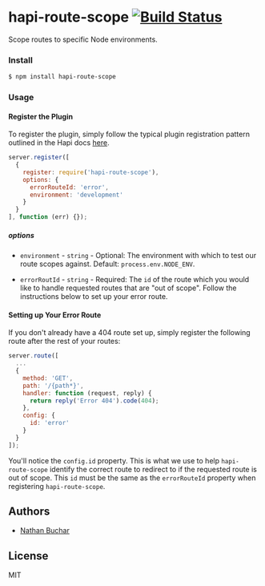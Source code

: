 # hapi-route-scope [![Build Status](https://travis-ci.org/nathanbuchar/hapi-route-scope.svg?branch=master)](https://travis-ci.org/nathanbuchar/hapi-route-scope)

Scope routes to specific Node environments.


### Install

```bash
$ npm install hapi-route-scope
```


### Usage

#### Register the Plugin

To register the plugin, simply follow the typical plugin registration pattern outlined in the Hapi docs [here](http://hapijs.com/tutorials/plugins#loading-a-plugin).

```javascript
server.register([
  {
    register: require('hapi-route-scope'),
    options: {
      errorRouteId: 'error',
      environment: 'development'
    }
  }
], function (err) {});
```

##### options

* `environment` - `string` - Optional: The environment with which to test our route scopes against. Default: `process.env.NODE_ENV`.

* `errorRoutId` - `string` - Required: The `id` of the route which you would like to handle requested routes that are "out of scope". Follow the instructions below to set up your error route.


#### Setting up Your Error Route

If you don't already have a 404 route set up, simply register the following route after the rest of your routes:

```javascript
server.route([
  ...
  {
    method: 'GET',
    path: '/{path*}',
    handler: function (request, reply) {
      return reply('Error 404').code(404);
    },
    config: {
      id: 'error'
    }
  }
]);
```

You'll notice the `config.id` property. This is what we use to help `hapi-route-scope` identify the correct route to redirect to if the requested route is out of scope. This `id` must be the same as the `errorRouteId` property when registering `hapi-route-scope`.



## Authors
* [Nathan Buchar](mailto:hello@nathanbuchar.com)



## License
MIT
